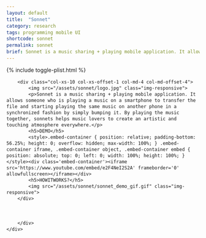 ```yaml
---
layout: default
title:  "Sonnet"
category: research
tags: programming mobile UI
shortcode: sonnet
permalink: sonnet
brief: Sonnet is a music sharing + playing mobile application. It allows someone who is playing a music on a smartphone to transfer the file and starting playing the same music on another phone in a synchronized fashion by simply bumping it.
---
```


<div class="content-container label-add-border" id="sonnetpage">
	{% include toggle-plist.html %}
	<div class="container-fluid">
		<div class="row">

		<div class="col-xs-10 col-xs-offset-1 col-md-4 col-md-offset-4">
			<img src="/assets/sonnet/logo.jpg" class="img-responsive">
			<p>Sonnet is a music sharing + playing mobile application. It allows someone who is playing a music on a smartphone to transfer the file and starting playing the same music on another phone in a synchronized fashion by simply bumping it. By playing the music together, sonnets helps music lovers to create an artistic and touching atmosphere everywhere.</p>
			<h5>DEMO</h5>
			<style>.embed-container { position: relative; padding-bottom: 56.25%; height: 0; overflow: hidden; max-width: 100%; } .embed-container iframe, .embed-container object, .embed-container embed { position: absolute; top: 0; left: 0; width: 100%; height: 100%; }</style><div class='embed-container'><iframe src='https://www.youtube.com/embed/e2F4NeI2S2A' frameborder='0' allowfullscreen></iframe></div>
			<h5>HOWITWORKS?</h5>
			<img src="/assets/sonnet/sonnet_demo_gif.gif" class="img-responsive">
		</div>



		</div>
	</div>
</div>
